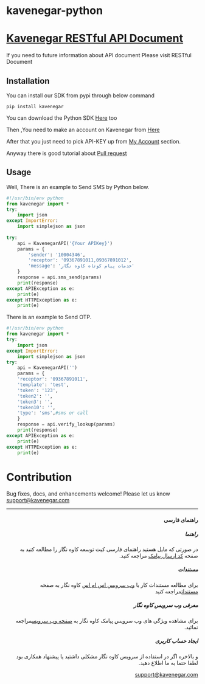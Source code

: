 # kavenegar-python

# <a href="http://kavenegar.com/rest.html">Kavenegar RESTful API Document</a>
If you need to future information about API document Please visit RESTful Document

## Installation
<p> You can install our SDK from pypi through below command </p>


```
pip install kavenegar
```
You can download the Python SDK <a href="https://github.com/KaveNegar/kavenegar-python/blob/master/kavenegar.py">Here</a> too
<p>
Then ,You need to make an account on Kavenegar from <a href="https://panel.kavenegar.com/Client/Membership/Register">Here</a>
</p>
<p>
After that you just need to pick API-KEY up from <a href="http://panel.kavenegar.com/Client/setting/index">My Account</a> section.

Anyway there is good tutorial about <a href="http://gun.io/blog/how-to-github-fork-branch-and-pull-request/">Pull  request</a>
</p>

## Usage

Well, There is an example to Send SMS by Python below.

```python
#!/usr/bin/env python
from kavenegar import *
try:
    import json
except ImportError:
    import simplejson as json
	
try:
	api = KavenegarAPI('{Your APIKey}')
	params = {
		'sender': '10004346',
		'receptor': '09367891011,09367891012',
		'message': 'خدمات پیام کوتاه کاوه نگار'
	}   
	response = api.sms_send(params)
	print(response)
except APIException as e: 
	print(e)
except HTTPException as e: 
	print(e)
```

There is an example to Send OTP.

```python
#!/usr/bin/env python
from kavenegar import *
try:
    import json
except ImportError:
    import simplejson as json	
try:
    api = KavenegarAPI('')
    params = {
	'receptor': '09367891011',
	'template': 'test',
	'token': '123',
	'token2': '',
	'token3': '',
	'token10': '',
	'type': 'sms',#sms or call
    }   
    response = api.verify_lookup(params)
    print(response)
except APIException as e: 
    print(e)
except HTTPException as e: 
    print(e)

```

# Contribution
Bug fixes, docs, and enhancements welcome! Please let us know <a href="mailto:support@kavenegar.com?Subject=SDK" target="_top">support@kavenegar.com</a>
<hr>

<div dir='rtl'>

<h4 id="">راهنمای فارسی</h4>
<h5 id="-1">راهنما</h5>
<p>در صورتی که مایل هستید راهنمای فارسی کیت توسعه کاوه نگار را مطالعه کنید به صفحه
<a href="http://kavenegar.com/sdk.html">کد ارسال پیامک</a> 
مراجعه کنید.</p>
<h5 id="-2">مستندات</h5>
<p>برای مطالعه مستندات کار با
<a href="http://kavenegar.com"> وب سرویس اس ام اس</a>
کاوه نگار به صفحه <a href="http://kavenegar.com/rest.html">مستندات</a>مراجعه کنید</p>
<h5 id="-3">معرفی وب سرویس کاوه نگار</h5>
<p>برای مشاهده ویژگی های وب سرویس پیامک کاوه نگار به <a href="http://kavenegar.com/%D9%88%D8%A8%D8%B3%D8%B1%D9%88%DB%8C%D8%B3-%D9%BE%DB%8C%D8%A7%D9%85%DA%A9.html">صفحه  وب سرویس</a>مراجعه نمائید.</p>
<h5 id="-4">ایجاد حساب کاربری</h5>
<p>و بالاخره اگر در استفاده از سرویس کاوه نگار مشکلی داشتید یا پیشنهاد همکاری  بود لطفا حتما به ما اطلاع دهید.</p>
<p><a href="mailto:support@kavenegar.com">support@kavenegar.com</a></p>
</div>

</p>
</div>

